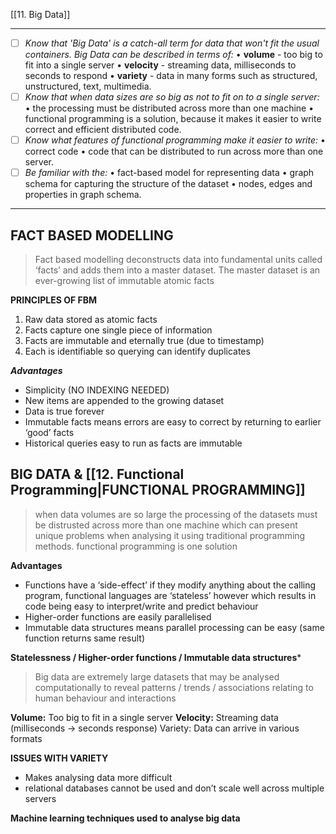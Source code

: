 [[11. Big Data]]

---
- [ ] *Know that 'Big Data' is a catch-all term for data that won't fit the usual containers. Big Data can be described in terms of:*
	• **volume** - too big to fit into a single server 
	• **velocity** - streaming data, milliseconds to seconds to respond 
	• **variety** - data in many forms such as structured, unstructured, text, multimedia.
- [ ] *Know that when data sizes are so big as not to fit on to a single server:* 
	• the processing must be distributed across more than one machine 
	• functional programming is a solution, because it makes it easier to write correct and efficient distributed code.
- [ ] *Know what features of functional programming make it easier to write:*
	• correct code 
	• code that can be distributed to run across more than one server.
- [ ] *Be familiar with the:* 
	• fact-based model for representing data 
	• graph schema for capturing the structure of the dataset 
	• nodes, edges and properties in graph schema.
---
## **FACT BASED MODELLING**

> Fact based modelling deconstructs data into fundamental units called ‘facts’ and adds them into a master dataset. The master dataset is an ever-growing list of immutable atomic facts

**PRINCIPLES OF FBM**
1. Raw data stored as atomic facts
2. Facts capture one single piece of information
3. Facts are immutable and eternally true (due to timestamp)
4. Each is identifiable so querying can identify duplicates

_**Advantages**_
- Simplicity (NO INDEXING NEEDED)
- New items are appended to the growing dataset
- Data is true forever
- Immutable facts means errors are easy to correct by returning to earlier ‘good’ facts
- Historical queries easy to run as facts are immutable

## **BIG DATA & [[12. Functional Programming|FUNCTIONAL PROGRAMMING]]**

>when data volumes are so large the processing of the datasets must be distrusted across more than one machine which can present unique problems when analysing it using traditional programming methods. functional programming is one solution

**Advantages**
- Functions have a ‘side-effect’ if they modify anything about the calling program, functional languages are ‘stateless’ however which results in code being easy to interpret/write and predict behaviour
- Higher-order functions are easily parallelised
- Immutable data structures means parallel processing can be easy (same function returns same result)

**Statelessness / Higher-order functions / Immutable data structures***

> Big data are extremely large datasets that may be analysed computationally to reveal patterns / trends / associations relating to human behaviour and interactions

**Volume:** Too big to fit in a single server
**Velocity:** Streaming data (milliseconds → seconds response)
Variety: Data can arrive in various formats

**ISSUES WITH VARIETY**
- Makes analysing data more difficult
- relational databases cannot be used and don’t scale well across multiple servers

**Machine learning techniques used to analyse big data**